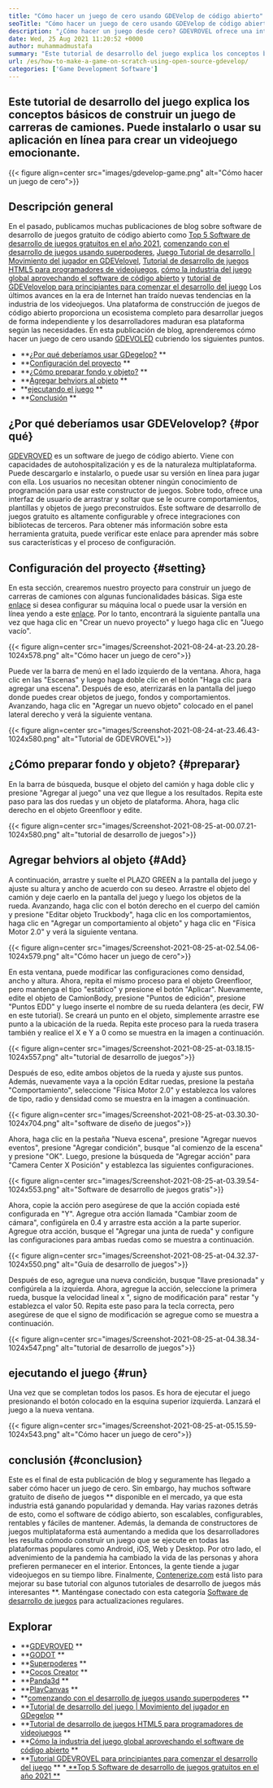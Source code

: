 ```yaml
---
title: "Cómo hacer un juego de cero usando GDEVelop de código abierto" 
seoTitle: "Cómo hacer un juego de cero usando GDEVelop de código abierto" 
description: "¿Cómo hacer un juego desde cero? GDEVROVEL ofrece una interfaz de usuario lógica llena de muchos componentes y comportamientos para construir videojuegos para web, escritorio, iOS y Android." 
date: Wed, 25 Aug 2021 11:20:52 +0000
author: muhammadmustafa
summary: "Este tutorial de desarrollo del juego explica los conceptos básicos de construir un juego de carreras de camiones. Puede instalarlo o usar su aplicación en línea para crear un videojuego emocionante." 
url: /es/how-to-make-a-game-on-scratch-using-open-source-gdevelop/
categories: ['Game Development Software']
---
```


## Este tutorial de desarrollo del juego explica los conceptos básicos de construir un juego de carreras de camiones. Puede instalarlo o usar su aplicación en línea para crear un videojuego emocionante.

{{< figure align=center src="images/gdevelop-game.png" alt="Cómo hacer un juego de cero">}}


## **Descripción general**
En el pasado, publicamos muchas publicaciones de blog sobre software de desarrollo de juegos gratuito de código abierto como [Top 5 Software de desarrollo de juegos gratuitos en el año 2021][1], [comenzando con el desarrollo de juegos usando superpoderes][2], [Juego Tutorial de desarrollo | Movimiento del jugador en GDEVelovel][3], [Tutorial de desarrollo de juegos HTML5 para programadores de videojuegos][4], [cómo la industria del juego global aprovechando el software de código abierto][5] y [tutorial de GDEVelovelop para principiantes para comenzar el desarrollo del juego][6 ] Los últimos avances en la era de Internet han traído nuevas tendencias en la industria de los videojuegos. Una plataforma de construcción de juegos de código abierto proporciona un ecosistema completo para desarrollar juegos de forma independiente y los desarrolladores maduran esa plataforma según las necesidades. En esta publicación de blog, aprenderemos cómo hacer un juego de cero usando [GDEVOLED][7] cubriendo los siguientes puntos.
  * **[¿Por qué deberíamos usar GDegelop?][8] ** 
  * **[Configuración del proyecto][9] ** 
  * **[¿Cómo preparar fondo y objeto?][10] ** 
  * **[Agregar behviors al objeto][11] ** 
  * **[ejecutando el juego][12] ** 
  * **[Conclusión][13] ** 

## ¿Por qué deberíamos usar GDEVelovelop?   {#por qué}
[GDEVROVED][7] es un software de juego de código abierto. Viene con capacidades de autohospitalización y es de la naturaleza multiplataforma. Puede descargarlo e instalarlo, o puede usar su versión en línea para jugar con ella. Los usuarios no necesitan obtener ningún conocimiento de programación para usar este constructor de juegos. Sobre todo, ofrece una interfaz de usuario de arrastrar y soltar que se le ocurre comportamientos, plantillas y objetos de juego preconstruidos. Este software de desarrollo de juegos gratuito es altamente configurable y ofrece integraciones con bibliotecas de terceros. Para obtener más información sobre esta herramienta gratuita, puede verificar este enlace para aprender más sobre sus características y el proceso de configuración.

## Configuración del proyecto   {#setting}
En esta sección, crearemos nuestro proyecto para construir un juego de carreras de camiones con algunas funcionalidades básicas. Siga este [enlace][6] si desea configurar su máquina local o puede usar la versión en línea yendo a este [enlace][14].
Por lo tanto, encontrará la siguiente pantalla una vez que haga clic en "Crear un nuevo proyecto" y luego haga clic en "Juego vacío".

{{< figure align=center src="images/Screenshot-2021-08-24-at-23.20.28-1024x578.png" alt="Cómo hacer un juego de cero">}}

Puede ver la barra de menú en el lado izquierdo de la ventana. Ahora, haga clic en las "Escenas" y luego haga doble clic en el botón "Haga clic para agregar una escena". Después de eso, aterrizarás en la pantalla del juego donde puedes crear objetos de juego, fondos y comportamientos. Avanzando, haga clic en "Agregar un nuevo objeto" colocado en el panel lateral derecho y verá la siguiente ventana.

{{< figure align=center src="images/Screenshot-2021-08-24-at-23.46.43-1024x580.png" alt="Tutorial de GDEVROVEL">}}


## ¿Cómo preparar fondo y objeto?   {#preparar}
En la barra de búsqueda, busque el objeto del camión y haga doble clic y presione "Agregar al juego" una vez que llegue a los resultados. Repita este paso para las dos ruedas y un objeto de plataforma. Ahora, haga clic derecho en el objeto Greenfloor y edite.

{{< figure align=center src="images/Screenshot-2021-08-25-at-00.07.21-1024x580.png" alt="tutorial de desarrollo de juegos">}}


## Agregar behviors al objeto   {#Add}
A continuación, arrastre y suelte el PLAZO GREEN a la pantalla del juego y ajuste su altura y ancho de acuerdo con su deseo. Arrastre el objeto del camión y deje caerlo en la pantalla del juego y luego los objetos de la rueda. Avanzando, haga clic con el botón derecho en el cuerpo del camión y presione "Editar objeto Truckbody", haga clic en los comportamientos, haga clic en "Agregar un comportamiento al objeto" y haga clic en "Física Motor 2.0" y verá la siguiente ventana.

{{< figure align=center src="images/Screenshot-2021-08-25-at-02.54.06-1024x579.png" alt="Cómo hacer un juego de cero">}}

En esta ventana, puede modificar las configuraciones como densidad, ancho y altura. Ahora, repita el mismo proceso para el objeto Greenfloor, pero mantenga el tipo "estático" y presione el botón "Aplicar". Nuevamente, edite el objeto de CamionBody, presione "Puntos de edición", presione "Puntos EDD" y luego inserte el nombre de su rueda delantera (es decir, FW en este tutorial). Se creará un punto en el objeto, simplemente arrastre ese punto a la ubicación de la rueda. Repita este proceso para la rueda trasera también y realice el X e Y a 0 como se muestra en la imagen a continuación.

{{< figure align=center src="images/Screenshot-2021-08-25-at-03.18.15-1024x557.png" alt="tutorial de desarrollo de juegos">}}

Después de eso, edite ambos objetos de la rueda y ajuste sus puntos. Además, nuevamente vaya a la opción Editar ruedas, presione la pestaña "Comportamiento", seleccione "Física Motor 2.0" y establezca los valores de tipo, radio y densidad como se muestra en la imagen a continuación.

{{< figure align=center src="images/Screenshot-2021-08-25-at-03.30.30-1024x704.png" alt="software de diseño de juegos">}}

Ahora, haga clic en la pestaña "Nueva escena", presione "Agregar nuevos eventos", presione "Agregar condición", busque "al comienzo de la escena" y presione "OK". Luego, presione la búsqueda de "Agregar acción" para "Camera Center X Posición" y establezca las siguientes configuraciones.

{{< figure align=center src="images/Screenshot-2021-08-25-at-03.39.54-1024x553.png" alt="Software de desarrollo de juegos gratis">}}

Ahora, copie la acción pero asegúrese de que la acción copiada esté configurada en "Y". Agregue otra acción llamada "Cambiar zoom de cámara", configúrela en 0.4 y arrastre esta acción a la parte superior. Agregue otra acción, busque el "Agregar una junta de rueda" y configure las configuraciones para ambas ruedas como se muestra a continuación.

{{< figure align=center src="images/Screenshot-2021-08-25-at-04.32.37-1024x550.png" alt="Guía de desarrollo de juegos">}}

Después de eso, agregue una nueva condición, busque "llave presionada" y configúrela a la izquierda. Ahora, agregue la acción, seleccione la primera rueda, busque la velocidad lineal x ", signo de modificación para" restar "y establezca el valor 50. Repita este paso para la tecla correcta, pero asegúrese de que el signo de modificación se agregue como se muestra a continuación.

{{< figure align=center src="images/Screenshot-2021-08-25-at-04.38.34-1024x547.png" alt="tutorial de desarrollo de juegos">}}


## ejecutando el juego   {#run}
Una vez que se completan todos los pasos. Es hora de ejecutar el juego presionando el botón colocado en la esquina superior izquierda. Lanzará el juego a la nueva ventana.

{{< figure align=center src="images/Screenshot-2021-08-25-at-05.15.59-1024x543.png" alt="Cómo hacer un juego de cero">}}


## conclusión   {#conclusion}
Este es el final de esta publicación de blog y seguramente has llegado a saber cómo hacer un juego de cero. Sin embargo, hay muchos software gratuito de diseño de juegos ** disponible en el mercado, ya que esta industria está ganando popularidad y demanda. Hay varias razones detrás de esto, como el software de código abierto, son escalables, configurables, rentables y fáciles de mantener. Además, la demanda de constructores de juegos multiplataforma está aumentando a medida que los desarrolladores les resulta cómodo construir un juego que se ejecute en todas las plataformas populares como Android, iOS, Web y Desktop. Por otro lado, el advenimiento de la pandemia ha cambiado la vida de las personas y ahora prefieren permanecer en el interior. Entonces, la gente tiende a jugar videojuegos en su tiempo libre.
Finalmente, [Contenerize.com][15] está listo para mejorar su base tutorial con algunos tutoriales de desarrollo de juegos más interesantes **. Manténgase conectado con esta categoría [Software de desarrollo de juegos][16] para actualizaciones regulares.

## Explorar
  * **[GDEVROVED][7] ** 
  * **[GODOT][17] ** 
  * **[Superpoderes][18] ** 
  * **[Cocos Creator][19] ** 
  * **[Panda3d][20] ** 
  * **[PlayCanvas][21] ** 
  * **[comenzando con el desarrollo de juegos usando superpoderes][2] ** 
  * **[Tutorial de desarrollo del juego | Movimiento del jugador en GDegelop][3] ** 
  * **[Tutorial de desarrollo de juegos HTML5 para programadores de videojuegos][4] ** 
  * **[Cómo la industria del juego global aprovechando el software de código abierto][5] ** 
  * **[Tutorial GDEVROVEL para principiantes para comenzar el desarrollo del juego][6] ** 
  *[ **Top 5 Software de desarrollo de juegos gratuitos en el año 2021 ** ][1]

  
[1]: https://blog.containerize.com/game-development-software/top-5-free-game-development-software-in-the-year-2021/
[2]: https://blog.containerize.com/game-development-software/superpowers-animation-getting-started-with-game-development/
[3]: https://blog.containerize.com/game-development-software/game-development-tutorial-player-movement-in-gdevelop/
[4]: https://blog.containerize.com/2021/05/19/html5-game-development-tutorial-for-video-game-programmers/
[5]: https://blog.containerize.com/game-development-software/how-global-gaming-market-leveraging-open-source-software/
[6]: https://blog.containerize.com/game-development-software/game-development-tutorial-player-movement-in-gdevelop/
[7]: https://products.containerize.com/game-development-software/gdevelop/
[8]: #why
[9]: #setting
[10]: #prepare
[11]: #add
[12]: #run
[13]: #Conclusion
[14]: https://editor.gdevelop-app.com/
[15]: https://www.containerize.com/
[16]: https://products.containerize.com/game-development-software/
[17]: https://products.containerize.com/game-development-software/godot/
[18]: https://products.containerize.com/game-development-software/superpowers/
[19]: https://products.containerize.com/game-development-software/cocos-creator/
[20]: https://products.containerize.com/game-development-software/panda3d/
[21]: https://products.containerize.com/game-development-software/playcanvas/
